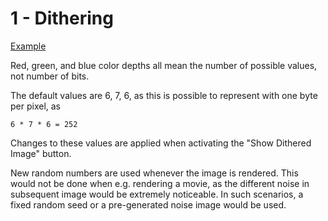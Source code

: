 # 1 - Dithering

[Example](https://sbohmann.github.io/progblog/entries/1_dithering/dithering.html)

Red, green, and blue color depths all mean the number of possible values, not number of bits.

The default values are 6, 7, 6, as this is possible to represent with one byte per pixel, as

    6 * 7 * 6 = 252

Changes to these values are applied when activating the "Show Dithered Image" button.

New random numbers are used whenever the image is rendered. This would not be done when e.g. rendering a movie, as the different noise in subsequent image would be extremely noticeable. In such scenarios, a fixed random seed or a pre-generated noise image would be used.

